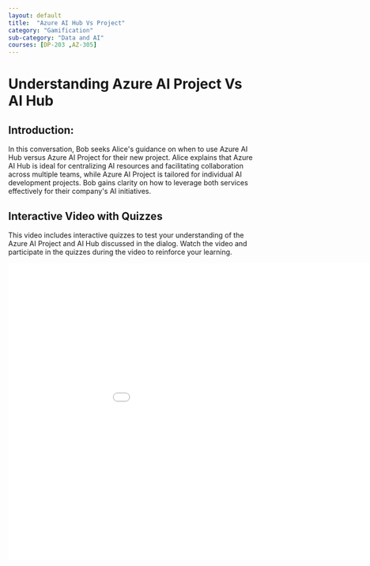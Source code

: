 ```yaml
---
layout: default
title:  "Azure AI Hub Vs Project"
category: "Gamification"
sub-category: "Data and AI"
courses: [DP-203 ,AZ-305]
---
```


# Understanding Azure AI Project Vs AI Hub

## Introduction:

In this conversation, Bob seeks Alice's guidance on when to use Azure AI Hub versus Azure AI Project for their new project. Alice explains that Azure AI Hub is ideal for centralizing AI resources and facilitating collaboration across multiple teams, while Azure AI Project is tailored for individual AI development projects. Bob gains clarity on how to leverage both services effectively for their company's AI initiatives.


## Interactive Video with Quizzes
This video includes interactive quizzes to test your understanding of the Azure AI Project and AI Hub discussed in the dialog. Watch the video and participate in the quizzes during the video to reinforce your learning.

<iframe class="smart-player-embed-iframe" id="embeddedSmartPlayerInstance" src="/iengage/project-files/gamification/Data and AI/videos/aihub-aiproject/aihub-aiproject_player.html?embedIFrameId=embeddedSmartPlayerInstance" width="1024" height="600" scrolling="no" frameborder="0" webkitAllowFullScreen mozallowfullscreen allowFullScreen></iframe>


